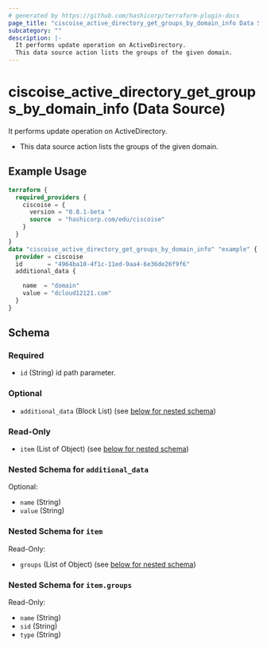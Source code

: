 ```yaml
---
# generated by https://github.com/hashicorp/terraform-plugin-docs
page_title: "ciscoise_active_directory_get_groups_by_domain_info Data Source - terraform-provider-ciscoise"
subcategory: ""
description: |-
  It performs update operation on ActiveDirectory.
  This data source action lists the groups of the given domain.
---
```


# ciscoise_active_directory_get_groups_by_domain_info (Data Source)

It performs update operation on ActiveDirectory.

- This data source action lists the groups of the given domain.

## Example Usage

```terraform
terraform {
  required_providers {
    ciscoise = {
      version = "0.8.1-beta "
      source  = "hashicorp.com/edu/ciscoise"
    }
  }
}
data "ciscoise_active_directory_get_groups_by_domain_info" "example" {
  provider = ciscoise
  id       = "4964ba10-4f1c-11ed-9aa4-6e36de26f9f6"
  additional_data {

    name  = "domain"
    value = "dcloud12121.com"
  }
}
```

<!-- schema generated by tfplugindocs -->
## Schema

### Required

- `id` (String) id path parameter.

### Optional

- `additional_data` (Block List) (see [below for nested schema](#nestedblock--additional_data))

### Read-Only

- `item` (List of Object) (see [below for nested schema](#nestedatt--item))

<a id="nestedblock--additional_data"></a>
### Nested Schema for `additional_data`

Optional:

- `name` (String)
- `value` (String)


<a id="nestedatt--item"></a>
### Nested Schema for `item`

Read-Only:

- `groups` (List of Object) (see [below for nested schema](#nestedobjatt--item--groups))

<a id="nestedobjatt--item--groups"></a>
### Nested Schema for `item.groups`

Read-Only:

- `name` (String)
- `sid` (String)
- `type` (String)


